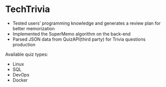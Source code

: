 # TechTrivia

- Tested users’ programming knowledge and generates a review plan for better memorization
- Implemented the SuperMemo algorithm on the back-end
- Parsed JSON data from QuizAPI(third party) for Trivia questions production

Available quiz types:
- Linux
- SQL
- DevOps
- Docker
